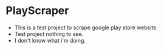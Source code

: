 # PlayScraper
- This is a test project to scrape google play store website.
- Test project nothing to see.
- I don't know what i'm doing.
